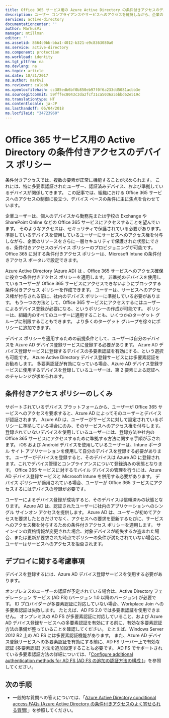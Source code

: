 ```yaml
---
title: Office 365 サービス用の Azure Active Directory の条件付きアクセスのデバイス ポリシー | Microsoft Docs
description: ユーザー コンプライアンスやサービスへのアクセスを維持しながら、企業のリソースをさらに一層セキュリティで保護された状態にできる、条件付きアクセスのデバイス ポリシーをプロビジョニングする方法について説明します。
services: active-directory
documentationcenter: ''
author: MarkusVi
manager: mtillman
editor: ''
ms.assetid: 8664c0bb-bba1-4012-b321-e9c8363080a0
ms.service: active-directory
ms.component: protection
ms.workload: identity
ms.tgt_pltfrm: na
ms.devlang: na
ms.topic: article
ms.date: 10/31/2017
ms.author: markvi
ms.reviewer: calebb
ms.openlocfilehash: cc385edb6bf0b850eb97f0f6a233dd5081acbb3e
ms.sourcegitcommit: 59fffec8043c3da2fcf31ca5036a55bbd62e519c
ms.translationtype: HT
ms.contentlocale: ja-JP
ms.lasthandoff: 06/04/2018
ms.locfileid: "34723960"
---
```

# <a name="active-directory-conditional-access-device-policies-for-office-365-services"></a>Office 365 サービス用の Active Directory の条件付きアクセスのデバイス ポリシー

条件付きアクセスでは、複数の要素が正常に機能することが求められます。 これには、特に多要素認証されたユーザー、認証済みデバイス、および準拠しているデバイスが関係してきます。 この記事では、組織における Office 365 サービスへのアクセスの制御に役立つ、デバイス ベースの条件に主に焦点を合わせています。 

企業ユーザーは、個人のデバイスから勤務先または学校の Exchange や SharePoint Online などの Office 365 サービスにアクセスすることを望んでいます。 そのようなアクセスは、セキュリティで保護されている必要があります。 準拠しているデバイスを使用しているユーザーにサービスへのアクセス権を付与しながら、企業のリソースをさらに一層セキュリティで保護された状態にできる、条件付きアクセスのデバイス ポリシーのプロビジョニングが可能です。 Office 365 に対する条件付きアクセス ポリシーは、Microsoft Intune の条件付きアクセス ポータルで設定できます。

Azure Active Directory (Azure AD) は 、Office 365 サービスへのアクセス確保に役立つ条件付きアクセス ポリシーを適用します。 非準拠のデバイスを使用しているユーザーが Office 365 サービスにアクセスできないようにブロックする条件付きアクセス ポリシーを作成できます。 ユーザーは、サービスへのアクセス権が付与される前に、社内のデバイス ポリシーに準拠している必要があります。 もう一つの方法として、Office 365 サービスにアクセスするにはユーザーによるデバイス登録が必要になる、というポリシーの作成が可能です。 ポリシーは、組織内のすべてのユーザーに適用することも、いくつかのターゲット グループに制限することもできます。 より多くのターゲット グループを徐々にポリシーに追加できます。

デバイス ポリシーを適用するための前提条件として、ユーザーは自分のデバイスを Azure AD デバイス登録サービスに登録する必要があります。 Azure AD デバイス登録サービスに登録するデバイスの多要素認証を有効にする、という選択も可能です。 Azure Active Directory デバイス登録サービスには多要素認証をお勧めします。 多要素認証が有効になっている場合、Azure AD デバイス登録サービスに使用するデバイスを登録しているユーザーは、第 2 要素による認証へのチャレンジが求められます。

## <a name="how-does-a-conditional-access-policy-work"></a>条件付きアクセス ポリシーのしくみ

サポートされているデバイス プラットフォームから、ユーザーが Office 365 サービスへのアクセスを要求すると、Azure AD によってそのユーザーとデバイスが認証されます。 Azure AD は、ユーザーがサービスに対して設定されているポリシーに準拠している場合にのみ、そのサービスへのアクセス権を付与します。 登録されていないデバイスを使用しているユーザーには、登録方法や社内の Office 365 サービスにアクセスするために準拠する方法に関する手順が示されます。 iOS および Android デバイスを使用しているユーザーは、Intune ポータル サイト アプリケーションを使用して自分のデバイスを登録する必要があります。 ユーザーがデバイスを登録すると、そのデバイスは Azure AD に登録されます。これでデバイス管理とコンプライアンスについて登録済みの状態となります。 Office 365 サービスに対するモバイル デバイスの管理を行うには、Azure AD デバイス登録サービスと Microsoft Intune を併用する必要があります。 デバイス ポリシーが適用されている場合、ユーザーが Office 365 サービスにアクセスするにはデバイスの登録が必要です。

ユーザーによるデバイス登録が成功すると、そのデバイスは信頼済みの状態となります。 Azure AD は、認証されたユーザーに社内のアプリケーションへのシングル サインオン アクセスを提供します。 Azure AD は、ユーザーが初めてアクセスを要求したときだけでなく、アクセスへの要求を更新するたびに、サービスへのアクセス権を付与するための条件付きアクセス ポリシーを適用します。 サインインの資格情報が変更された場合、対象デバイスが紛失するか盗まれた場合、または更新が要求された時点でポリシーの条件が満たされていない場合に、ユーザーはサービスへのアクセスを拒否されます。

## <a name="deployment-considerations"></a>デプロイに関する考慮事項

デバイスを登録するには、Azure AD デバイス登録サービスを使用する必要があります。

オンプレミスのユーザーの認証が予定されている場合は、Active Directory フェデレーション サービス (AD FS) (バージョン 1.0 以降のバージョン) が必要です。 ID プロバイダーが多要素認証に対応していない場合、Workplace Join への多要素認証は失敗します。 たとえば、AD FS 2.0 では多要素認証を使用できません。 オンプレミスの AD FS が多要素認証に対応していること、および Azure AD デバイス登録サービスへの多要素認証を有効にする前に、有効な多要素認証方法の準備が整っていることを確認してください。 たとえば、Windows Server 2012 R2 上の AD FS には多要素認証機能があります。 また、Azure AD デバイス登録サービスへの多要素認証を有効にする前に、AD FS サーバー上で有効な認証 (多要素認証) 方法を追加設定することも必要です。 AD FS でサポートされている多要素認証方法の詳細については、「[Configure additional authentication methods for AD FS (AD FS の追加の認証方法の構成 )](/windows-server/identity/ad-fs/operations/configure-additional-authentication-methods-for-ad-fs)」を参照してください。

## <a name="next-steps"></a>次の手順

*   一般的な質問への答えについては、「[Azure Active Directory conditional access FAQs (Azure Active Directory の条件付きアクセスのよく寄せられる質問)](active-directory-conditional-faqs.md)」を参照してください。
